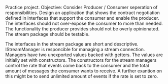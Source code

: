 Practice project. 
Objective: Consider Producer / Consumer seperation of responsibilities. Design an application that shows the contract negotiation defined in interfaces that support the consumer and enable the producer. The interfaces should not over-expose the consumer to more than needed. The functionality the producer provides should not be overly opinionated. The stream package should be testable. 

The interfaces in the stream package are short and descriptive. 
IStreamManager is responcible for managing a stream connection. Managers have two unexported values backed with getters. The values are initially set with constructors. 
The constructors for the stream managers control the rate that events come back to the consumer and the total amount of messages the consumer wants to receive. A further exantion on this might be to send unlimited amount of events if the rate is set to zero. 